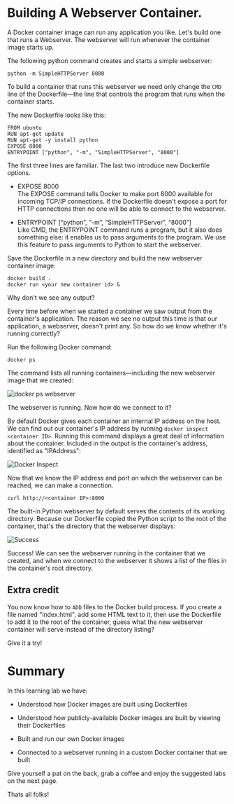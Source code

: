 # Building A Webserver Container.

A Docker container image can run any application you like. Let's build
one that runs a Webserver. The webserver will run whenever the
container image starts up.

The following python command creates and starts a simple webserver:

```
python -m SimpleHTTPServer 8000
```

To build a container that runs this webserver we need only change the
`CMD` line of the Dockerfile&mdash;the line that controls the program
that runs when the container starts.

The new Dockerfile looks like this:

```
FROM ubuntu
RUN apt-get update
RUN apt-get -y install python
EXPOSE 8000
ENTRYPOINT ["python", "-m", "SimpleHTTPServer", "8000"]
```

The first three lines are familiar. The last two introduce new
Dockerfile options.

* EXPOSE 8000  
  The EXPOSE command tells Docker to make port 8000 available for
  incoming TCP/IP connections. If the Dockerfile doesn't expose a port
  for HTTP connections then no one will be able to connect to the
  webserver.

* ENTRYPOINT [“python”, “-m”, “SimpleHTTPServer”, “8000”]  
  Like CMD, the ENTRYPOINT command runs a program, but it also does
  something else: it enables us to pass arguments to the program. We
  use this feature to pass arguments to Python to start the webserver.

Save the Dockerfile in a new directory and build the new webserver
container image:
```
docker build .
docker run <your new container id> &
```

Why don't we see any output?

Every time before when we started a container we saw output from the
container's application. The reason we see no output this time is that
our application, a webserver, doesn't print any. So how do we know
whether it's running correctly?

Run the following Docker command:

```
docker ps
```

The command lists all running containers&mdash;including the new
webserver image that we created:

![docker ps
 webserver](/posts/files/docker-101/assets/images/dockerpsweb.png)

The webserver is running. Now how do we connect to it?

By default Docker gives each container an internal IP address on the
host. We can find out our container's IP address by running `docker
inspect <container ID>`. Running this command displays a great deal of
information about the container. Included in the output is the
container's address, identified as "IPAddress":

![Docker Inspect](/posts/files/docker-101/assets/images/dockerinspect.png)

Now that we know the IP address and port on which the webserver can be
reached, we can make a connection.

```
curl http://<container IP>:8000
```

The built-in Python webserver by default serves the contents of its
working directory. Because our Dockerfile copied the Python script to
the root of the container, that's the directory that the webserver
displays:

![Success](/posts/files/docker-101/assets/images/success.png)

Success! We can see the webserver running in the container that we
created, and when we connect to the webserver it shows a list of the
files in the container's root directory.

## Extra credit

You now know how to `ADD` files to the Docker build process. If you
create a file named "index.html", add some HTML text to it, then use
the Dockerfile to add it to the root of the container, guess what the
new webserver container will serve instead of the directory listing?

Give it a try!

# Summary

In this learning lab we have:

* Understood how Docker images are built using Dockerfiles

* Understood how publicly-available Docker images are built by viewing
  their Dockerfiles

* Built and run our own Docker images

* Connected to a webserver running in a custom Docker container that
  we built

Give yourself a pat on the back, grab a coffee and enjoy the suggested
labs on the next page.

Thats all folks!
